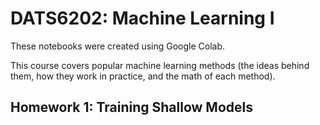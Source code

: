 # DATS6202: Machine Learning I

These notebooks were created using Google Colab.

This course covers popular machine learning methods (the ideas behind them, how they work in practice, and the math of each method).

## Homework 1: Training Shallow Models
